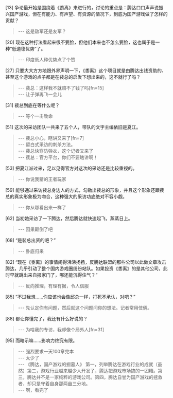 
[13] 争论最开始是围绕着《黍离》来进行的，讨论的重点是：腾达口口声声说振兴国产游戏，但在有能力、有声望、有资源的情况下，到底为国产游戏做了怎样的贡献？
>--- 这是敌军还是友军？<br>

[20] 现在这种打法看起来很不要脸，但他们本来也不怎么要脸，这也属于是一种“低道德优势”了。
>--- 印度低人种优势点了个赞<br>

[27] 只要大大方方地跟外界声明一下，《黍离》这个项目就是由腾达出钱资助的、甚至这个游戏的点子都是在裴总的启发下想出来的，这不就行了吗？
>--- 裴总：这样我不就赔不了钱了吗[fn=15]<br>
>--- 让子弹再飞一会儿<br>

[31] 裴总到底在等什么呢？
>--- 等个一击致命<br>

[51] 这次的采访团队一共来了五个人，带队的文字主编依旧是夏江。
>--- 裴总小心，瞎讲又来了[fn=7]<br>
>--- 留白式采访的刺杀方法。<br>
>--- 裴总快穿防弹衣，这个记者又来了<br>
>--- 裴总：官方平台，你们不要瞎讲啊！<br>

[53] 把夏江派过来，足以见得官方对这次的采访还是比较重视的。
>--- 你说我猜的王者玩家<br>

[59] 能够通过采访裴总身边人的方式，勾勒出裴总的形象，并且这个形象还跟裴总的真实形象极为吻合，这种强大的采访功底绝对不容小觑。
>--- 你从哪看出来一样了<br>

[62] 当初她采访了一下腾达，然后腾达就快速起飞，蒸蒸日上。
>--- 因果颠倒了吧<br>

[68] “是裴总出资的吧？”
>--- 卧底归来<br>

[82] “现在《黍离》的事情闹得沸沸扬扬，反腾达联盟的那些公司以此做文章攻击腾达，几乎引动了整个国内游戏圈纷纷站队。如果投资《黍离》的是其他公司，此时早就跳出来自报家门了，哪还能沉得住气？”
>--- 反向推理，有理有据，令人信服<br>

[85] “不过我想……你应该也会像邱总一样，打死不承认，对吧？”
>--- 先认定你有问题，然后就这个问题问你的想法。记者常用伎俩。<br>

[88] 都让你懂完了，我还有什么好说的？
>--- 为啥我的专访，我却像个局外人[fn=31]<br>

[95] 而暗示嘛……影响力终究有限。
>--- 强烈要求一天100章完本<br>
>--- 太少了<br>
>--- 《腾达，国产游戏的掘墓人》
第一，列举腾达在游戏行业的成就（虽然）第二，游戏行业越来越少人开发了，腾达把游戏市场搞的一团糟。第三，腾达并不是一家纯粹的游戏公司。第四，腾达自誉为国产游戏的拯救者，却只是守着自身那两亩三分地。<br>
>--- 啊，看完了<br>
